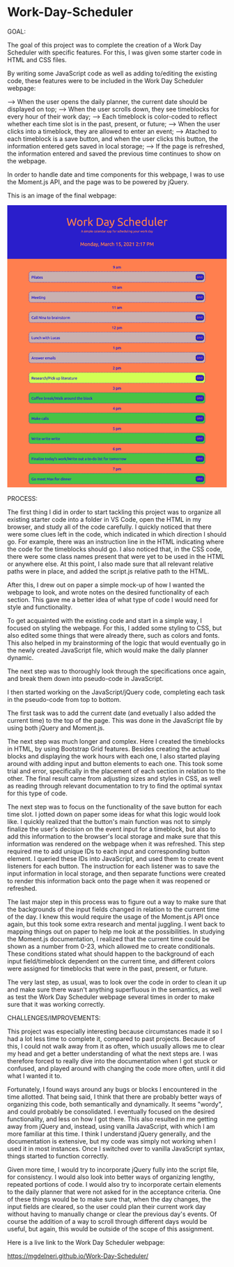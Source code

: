 # Work-Day-Scheduler

GOAL: 

The goal of this project was to complete the creation of a Work Day Scheduler with specific features. For this, I was given some starter code in HTML and CSS files. 

By writing some JavaScript code as well as adding to/editing the existing code, these features were to be included in the Work Day Scheduler webpage:

--> When the user opens the daily planner, the current date should be displayed on top;
--> When the user scrolls down, they see timeblocks for every hour of their work day;
--> Each timeblock is color-coded to reflect whether each time slot is in the past, present, or future;
--> When the user clicks into a timeblock, they are allowed to enter an event;
--> Atached to each timeblock is a save button, and when the user clicks this button, the information entered gets saved in local storage;
--> If the page is refreshed, the information entered and saved the previous time continues to show on the webpage.

In order to handle date and time components for this webpage, I was to use the Moment.js API, and the page was to be powered by jQuery. 

This is an image of the final webpage:

![](assets/screencapture-file-Users-Marina-Desktop-homework-coding-Work-Day-Scheduler-index-html-2021-03-15-14_17_21.png)


PROCESS: 

The first thing I did in order to start tackling this project was to organize all existing starter code into a folder in VS Code, open the HTML in my browser, and study all of the code carefully. I quickly noticed that there were some clues left in the code, which indicated in which direction I should go. For example, there was an instruction line in the HTML indicating where the code for the timeblocks should go. I also noticed that, in the CSS code, there were some class names present that were yet to be used in the HTML or anywhere else. At this point, I also made sure that all relevant relative paths were in place, and added the script.js relative path to the HTML.  

After this, I drew out on paper a simple mock-up of how I wanted the webpage to look, and wrote notes on the desired functionality of each section. This gave me a better idea of what type of code I would need for style and functionality. 

To get acquainted with the existing code and start in a simple way, I focused on styling the webpage. For this, I added some styling to CSS, but also edited some things that were already there, such as colors and fonts. This also helped in my brainstorming of the logic that would eventually go in the newly created JavaScript file, which would make the daily planner dynamic. 

The next step was to thoroughly look through the specifications once again, and break them down into pseudo-code in JavaScript. 

I then started working on the JavaScript/jQuery code, completing each task in the pseudo-code from top to bottom. 

The first task was to add the current date (and evetually I also added the current time) to the top of the page. This was done in the JavaScript file by using both jQuery and Moment.js. 

The next step was much longer and complex. Here I created the timeblocks in HTML, by using Bootstrap Grid features. Besides creating the actual blocks and displaying the work hours with each one, I also started playing around with adding input and button elements to each one. This took some trial and error, specifically in the placement of each section in relation to the other. The final result came from adjusting sizes and styles in CSS, as well as reading through relevant documentation to try to find the optimal syntax for this type of code.

The next step was to focus on the functionality of the save button for each time slot. I jotted down on paper some ideas for what this logic would look like. I quickly realized that the button's main function was not to simply finalize the user's decision on the event input for a timeblock, but also to add this information to the browser's local storage and make sure that this information was rendered on the webpage when it was refreshed. 
This step required me to add unique IDs to each input and corresponding button element. I queried these IDs into JavaScript, and used them to create event listeners for each button. The instruction for each listener was to save the input information in local storage, and then separate functions were created to render this information back onto the page when it was reopened or refreshed. 

The last major step in this process was to figure out a way to make sure that the backgrounds of the input fields changed in relation to the current time of the day. I knew this would require the usage of the Moment.js API once again, but this took some extra research and mental juggling. I went back to mapping things out on paper to help me look at the possibilities. In studying the Moment.js documentation, I realized that the current time could be shown as a number from 0-23, which allowed me to create conditionals. These conditions stated what should happen to the background of each input field/timeblock dependent on the current time, and different colors were assigned for timeblocks that were in the past, present, or future. 

The very last step, as usual, was to look over the code in order to clean it up and make sure there wasn't anything superfluous in the semantics, as well as test the Work Day Scheduler webpage several times in order to make sure that it was working correctly. 


CHALLENGES/IMPROVEMENTS: 

This project was especially interesting because circumstances made it so I had a lot less time to complete it, compared to past projects. Because of this, I could not walk away from it as often, which usually allows me to clear my head and get a better understanding of what the next steps are. I was therefore forced to really dive into the documentation when I got stuck or confused, and played around with changing the code more often, until it did what I wanted it to. 

Fortunately, I found ways around any bugs or blocks I encountered in the time allotted. That being said, I think that there are probably better ways of organizing this code, both semantically and dynamically. It seems "wordy", and could probably be consolidated. I eventually focused on the desired functionality, and less on how I got there. This also resulted in me getting away from jQuery and, instead, using vanilla JavaScript, with which I am more familiar at this time. I think I understand jQuery generally, and the documentation is extensive, but my code was simply not working when I used it in most instances. Once I switched over to vanilla JavaScript syntax, things started to function correctly. 

Given more time, I would try to incorporate jQuery fully into the script file, for consistency. I would also look into better ways of organizing lengthy, repeated portions of code. I would also try to incorporate certain elements to the daily planner that were not asked for in the acceptance criteria. One of these things would be to make sure that, when the day changes, the input fields are cleared, so the user could plan their current work day without having to manually change or clear the previous day's events. Of course the addition of a way to scroll through different days would be useful, but again, this would be outside of the scope of this assignment. 


Here is a live link to the Work Day Scheduler webpage: 

https://mgdelneri.github.io/Work-Day-Scheduler/





